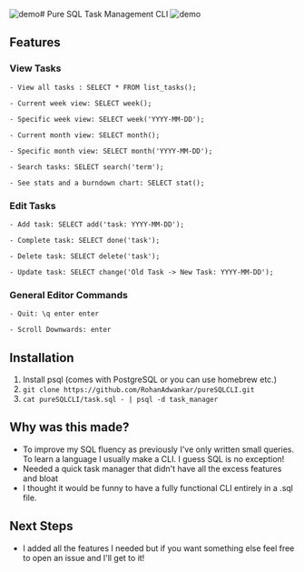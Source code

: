 ![demo](https://github.com/user-attachments/assets/ccf1341c-cd53-4db3-917a-14aefdd1af0c)# Pure SQL Task Management CLI
![demo](https://github.com/user-attachments/assets/9c26e287-9a56-4498-952b-9090ad26e995)
## Features
### View Tasks
    - View all tasks : SELECT * FROM list_tasks();

    - Current week view: SELECT week();

    - Specific week view: SELECT week('YYYY-MM-DD');

    - Current month view: SELECT month();

    - Specific month view: SELECT month('YYYY-MM-DD');

    - Search tasks: SELECT search('term');

    - See stats and a burndown chart: SELECT stat();

### Edit Tasks
    - Add task: SELECT add('task: YYYY-MM-DD');

    - Complete task: SELECT done('task');

    - Delete task: SELECT delete('task');

    - Update task: SELECT change('Old Task -> New Task: YYYY-MM-DD');

### General Editor Commands
    - Quit: \q enter enter  

    - Scroll Downwards: enter                                         

## Installation
1. Install psql (comes with PostgreSQL or you can use homebrew etc.)
2. ```git clone https://github.com/RohanAdwankar/pureSQLCLI.git```
3. ```cat pureSQLCLI/task.sql - | psql -d task_manager```

## Why was this made?
- To improve my SQL fluency as previously I've only written small queries. To learn a language I usually make a CLI. I guess SQL is no exception!
- Needed a quick task manager that didn't have all the excess features and bloat
- I thought it would be funny to have a fully functional CLI entirely in a .sql file.

## Next Steps
- I added all the features I needed but if you want something else feel free to open an issue and I'll get to it!
